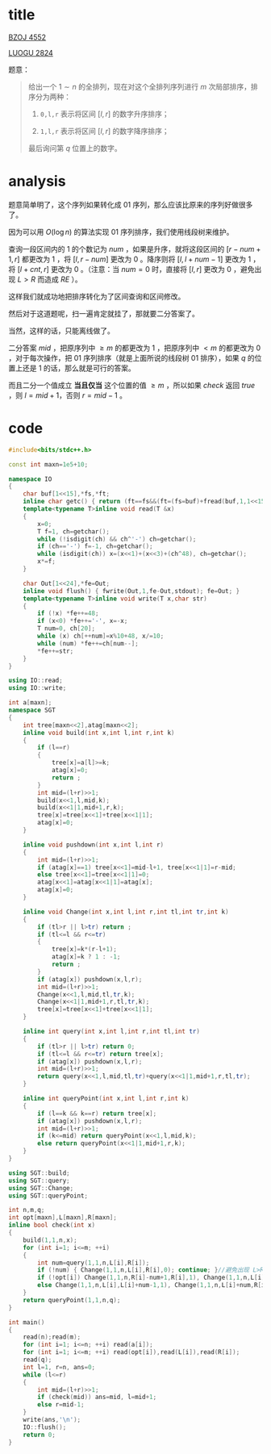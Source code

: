 # title

[BZOJ 4552](https://lydsy.com/JudgeOnline/problem.php?id=4552)

[LUOGU 2824](https://www.luogu.org/problem/P2824)

题意：

>给出一个 $1\sim n$ 的全排列，现在对这个全排列序列进行 $m$ 次局部排序，排序分为两种：
>
>1. `0,l,r` 表示将区间 $[l,r]$ 的数字升序排序；
>
>2. `1,l,r` 表示将区间 $[l,r]$ 的数字降序排序；
>
>最后询问第 $q$ 位置上的数字。

# analysis

题意简单明了，这个序列如果转化成 $01$ 序列，那么应该比原来的序列好做很多了。

因为可以用 $O(\log n)$ 的算法实现 $01$ 序列排序，我们使用线段树来维护。

查询一段区间内的 $1$ 的个数记为 $num$ ，如果是升序，就将这段区间的 $[r-num+1, r]$ 都更改为 $1$ ，将 $[l, r-num]$ 更改为 $0$ 。降序则将 $[l, l+num-1]$ 更改为 $1$ ，将 $[l+cnt, r]$ 更改为 $0$ 。（注意：当 $num=0$ 时，直接将 $[l,r]$ 更改为 $0$ ，避免出现 $L>R$ 而造成 $RE$ ）。

这样我们就成功地把排序转化为了区间查询和区间修改。

然后对于这道题呢，扫一遍肯定就挂了，那就要二分答案了。

当然，这样的话，只能离线做了。

二分答案 $mid$ ，把原序列中 $\geqslant m$ 的都更改为 $1$ ，把原序列中 $<m$ 的都更改为 $0$ ，对于每次操作，把 $01$ 序列排序（就是上面所说的线段树 $01$ 排序），如果 $q$ 的位置上还是 $1$ 的话，那么就是可行的答案。

而且二分一个值成立 **当且仅当** 这个位置的值 $\geqslant m$ ，所以如果 $check$ 返回 $true$ ，则 $l=mid+1$，否则 $r=mid-1$ 。 

# code

```cpp
#include<bits/stdc++.h>

const int maxn=1e5+10;

namespace IO
{
	char buf[1<<15],*fs,*ft;
	inline char getc() { return (ft==fs&&(ft=(fs=buf)+fread(buf,1,1<<15,stdin),ft==fs))?0:*fs++; }
	template<typename T>inline void read(T &x)
	{
		x=0;
		T f=1, ch=getchar();
		while (!isdigit(ch) && ch^'-') ch=getchar();
		if (ch=='-') f=-1, ch=getchar();
		while (isdigit(ch)) x=(x<<1)+(x<<3)+(ch^48), ch=getchar();
		x*=f;
	}

	char Out[1<<24],*fe=Out;
	inline void flush() { fwrite(Out,1,fe-Out,stdout); fe=Out; }
	template<typename T>inline void write(T x,char str)
	{
		if (!x) *fe++=48;
		if (x<0) *fe++='-', x=-x;
		T num=0, ch[20];
		while (x) ch[++num]=x%10+48, x/=10;
		while (num) *fe++=ch[num--];
		*fe++=str;
	}
}

using IO::read;
using IO::write;

int a[maxn];
namespace SGT
{
	int tree[maxn<<2],atag[maxn<<2];
	inline void build(int x,int l,int r,int k)
	{
		if (l==r)
		{
			tree[x]=a[l]>=k;
			atag[x]=0;
			return ;
		}
		int mid=(l+r)>>1;
		build(x<<1,l,mid,k);
		build(x<<1|1,mid+1,r,k);
		tree[x]=tree[x<<1]+tree[x<<1|1];
		atag[x]=0;
	}

	inline void pushdown(int x,int l,int r)
	{
		int mid=(l+r)>>1;
		if (atag[x]==1) tree[x<<1]=mid-l+1, tree[x<<1|1]=r-mid;
		else tree[x<<1]=tree[x<<1|1]=0;
		atag[x<<1]=atag[x<<1|1]=atag[x];
		atag[x]=0;
	}

	inline void Change(int x,int l,int r,int tl,int tr,int k)
	{
		if (tl>r || l>tr) return ;
		if (tl<=l && r<=tr)
		{
			tree[x]=k*(r-l+1);
			atag[x]=k ? 1 : -1;
			return ;
		}
		if (atag[x]) pushdown(x,l,r);
		int mid=(l+r)>>1;
		Change(x<<1,l,mid,tl,tr,k);
		Change(x<<1|1,mid+1,r,tl,tr,k);
		tree[x]=tree[x<<1]+tree[x<<1|1];
	}

	inline int query(int x,int l,int r,int tl,int tr)
	{
		if (tl>r || l>tr) return 0;
		if (tl<=l && r<=tr) return tree[x];
		if (atag[x]) pushdown(x,l,r);
		int mid=(l+r)>>1;
		return query(x<<1,l,mid,tl,tr)+query(x<<1|1,mid+1,r,tl,tr);
	}

	inline int queryPoint(int x,int l,int r,int k)
	{
		if (l==k && k==r) return tree[x];
		if (atag[x]) pushdown(x,l,r);
		int mid=(l+r)>>1;
		if (k<=mid) return queryPoint(x<<1,l,mid,k);
		else return queryPoint(x<<1|1,mid+1,r,k);
	}
}

using SGT::build;
using SGT::query;
using SGT::Change;
using SGT::queryPoint;

int n,m,q;
int opt[maxn],L[maxn],R[maxn];
inline bool check(int x)
{
	build(1,1,n,x);
	for (int i=1; i<=m; ++i)
	{
		int num=query(1,1,n,L[i],R[i]);
		if (!num) { Change(1,1,n,L[i],R[i],0); continue; }//避免出现 L>R 的情况
		if (!opt[i]) Change(1,1,n,R[i]-num+1,R[i],1), Change(1,1,n,L[i],R[i]-num,0);
		else Change(1,1,n,L[i],L[i]+num-1,1), Change(1,1,n,L[i]+num,R[i],0);
	}
	return queryPoint(1,1,n,q);
}

int main()
{
	read(n);read(m);
	for (int i=1; i<=n; ++i) read(a[i]);
	for (int i=1; i<=m; ++i) read(opt[i]),read(L[i]),read(R[i]);
	read(q);
	int l=1, r=n, ans=0;
	while (l<=r)
	{
		int mid=(l+r)>>1;
		if (check(mid)) ans=mid, l=mid+1;
		else r=mid-1;
	}
	write(ans,'\n');
	IO::flush();
	return 0;
}
```